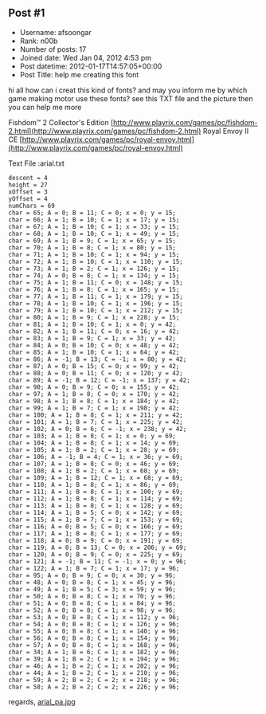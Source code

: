 ## Post #1
- Username: afsoongar
- Rank: n00b
- Number of posts: 17
- Joined date: Wed Jan 04, 2012 4:53 pm
- Post datetime: 2012-01-17T14:57:05+00:00
- Post Title: help me creating this font

hi all
how can i creat this kind of fonts?
and may you inform me by which game making motor use these fonts?
see this TXT file and the picture then you can help me more 

Fishdom™ 2 Collector's Edition
[http://www.playrix.com/games/pc/fishdom-2.html](http://www.playrix.com/games/pc/fishdom-2.html)
Royal Envoy II CE
[http://www.playrix.com/games/pc/royal-envoy.html](http://www.playrix.com/games/pc/royal-envoy.html)

Text File :arial.txt

```
descent = 4
height = 27
xOffset = 3
yOffset = 4
numChars = 69
char = 65; A = 0; B = 11; C = 0; x = 0; y = 15; 
char = 66; A = 1; B = 10; C = 1; x = 17; y = 15; 
char = 67; A = 1; B = 10; C = 1; x = 33; y = 15; 
char = 68; A = 1; B = 10; C = 1; x = 49; y = 15; 
char = 69; A = 1; B = 9; C = 1; x = 65; y = 15; 
char = 70; A = 1; B = 8; C = 1; x = 80; y = 15; 
char = 71; A = 1; B = 10; C = 1; x = 94; y = 15; 
char = 72; A = 1; B = 10; C = 1; x = 110; y = 15; 
char = 73; A = 1; B = 2; C = 1; x = 126; y = 15; 
char = 74; A = 0; B = 8; C = 1; x = 134; y = 15; 
char = 75; A = 1; B = 11; C = 0; x = 148; y = 15; 
char = 76; A = 1; B = 8; C = 1; x = 165; y = 15; 
char = 77; A = 1; B = 11; C = 1; x = 179; y = 15; 
char = 78; A = 1; B = 10; C = 1; x = 196; y = 15; 
char = 79; A = 1; B = 10; C = 1; x = 212; y = 15; 
char = 80; A = 1; B = 9; C = 1; x = 228; y = 15; 
char = 81; A = 1; B = 10; C = 1; x = 0; y = 42; 
char = 82; A = 1; B = 11; C = 0; x = 16; y = 42; 
char = 83; A = 1; B = 9; C = 1; x = 33; y = 42; 
char = 84; A = 0; B = 10; C = 0; x = 48; y = 42; 
char = 85; A = 1; B = 10; C = 1; x = 64; y = 42; 
char = 86; A = -1; B = 13; C = -1; x = 80; y = 42; 
char = 87; A = 0; B = 15; C = 0; x = 99; y = 42; 
char = 88; A = 0; B = 11; C = 0; x = 120; y = 42; 
char = 89; A = -1; B = 12; C = -1; x = 137; y = 42; 
char = 90; A = 0; B = 9; C = 0; x = 155; y = 42; 
char = 97; A = 1; B = 8; C = 0; x = 170; y = 42; 
char = 98; A = 1; B = 8; C = 1; x = 184; y = 42; 
char = 99; A = 1; B = 7; C = 1; x = 198; y = 42; 
char = 100; A = 1; B = 8; C = 1; x = 211; y = 42; 
char = 101; A = 1; B = 7; C = 1; x = 225; y = 42; 
char = 102; A = 0; B = 6; C = -1; x = 238; y = 42; 
char = 103; A = 1; B = 8; C = 1; x = 0; y = 69; 
char = 104; A = 1; B = 8; C = 1; x = 14; y = 69; 
char = 105; A = 1; B = 2; C = 1; x = 28; y = 69; 
char = 106; A = -1; B = 4; C = 1; x = 36; y = 69; 
char = 107; A = 1; B = 8; C = 0; x = 46; y = 69; 
char = 108; A = 1; B = 2; C = 1; x = 60; y = 69; 
char = 109; A = 1; B = 12; C = 1; x = 68; y = 69; 
char = 110; A = 1; B = 8; C = 1; x = 86; y = 69; 
char = 111; A = 1; B = 8; C = 1; x = 100; y = 69; 
char = 112; A = 1; B = 8; C = 1; x = 114; y = 69; 
char = 113; A = 1; B = 8; C = 1; x = 128; y = 69; 
char = 114; A = 1; B = 5; C = 0; x = 142; y = 69; 
char = 115; A = 1; B = 7; C = 1; x = 153; y = 69; 
char = 116; A = 0; B = 5; C = 0; x = 166; y = 69; 
char = 117; A = 1; B = 8; C = 1; x = 177; y = 69; 
char = 118; A = 0; B = 9; C = 0; x = 191; y = 69; 
char = 119; A = 0; B = 13; C = 0; x = 206; y = 69; 
char = 120; A = 0; B = 9; C = 0; x = 225; y = 69; 
char = 121; A = -1; B = 11; C = -1; x = 0; y = 96; 
char = 122; A = 1; B = 7; C = 1; x = 17; y = 96; 
char = 95; A = 0; B = 9; C = 0; x = 30; y = 96; 
char = 48; A = 0; B = 8; C = 1; x = 45; y = 96; 
char = 49; A = 1; B = 5; C = 3; x = 59; y = 96; 
char = 50; A = 0; B = 8; C = 1; x = 70; y = 96; 
char = 51; A = 0; B = 8; C = 1; x = 84; y = 96; 
char = 52; A = 0; B = 8; C = 1; x = 98; y = 96; 
char = 53; A = 0; B = 8; C = 1; x = 112; y = 96; 
char = 54; A = 0; B = 8; C = 1; x = 126; y = 96; 
char = 55; A = 0; B = 8; C = 1; x = 140; y = 96; 
char = 56; A = 0; B = 8; C = 1; x = 154; y = 96; 
char = 57; A = 0; B = 8; C = 1; x = 168; y = 96; 
char = 34; A = 1; B = 6; C = 1; x = 182; y = 96; 
char = 39; A = 1; B = 2; C = 1; x = 194; y = 96; 
char = 46; A = 1; B = 2; C = 1; x = 202; y = 96; 
char = 44; A = 1; B = 2; C = 1; x = 210; y = 96; 
char = 59; A = 2; B = 2; C = 2; x = 218; y = 96; 
char = 58; A = 2; B = 2; C = 2; x = 226; y = 96; 
```


regards,
[arial_pa.jpg](https://xentaxbackup.github.io/file/4998_arial_pa.jpg)
